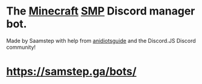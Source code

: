 # The [Minecraft](http://minecraft.net) [SMP](https://minecraft.gamepedia.com/Survival#SMP) Discord manager bot.

Made by Saamstep with help from [anidiotsguide](http://anidiots.guide) and the Discord.JS Discord community!

# https://samstep.ga/bots/
